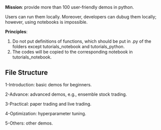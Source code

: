 **Mission**: provide more than 100 user-friendly demos in python. 

Users can run them locally. Moreover, developers can dubug them locally; however, using notebooks is impossible.


**Principles**: 

1) Do not put definitions of functions, which should be put in .py of the folders except tutorials_notebook and tutorials_python.
2) The codes will be copied to the corresponding notebook in tutorials_notebook.


## File Structure


1-Introduction: basic demos for beginners.

2-Advance: advanced demos, e.g., ensemble stock trading.

3-Practical: paper trading and live trading.

4-Optimization: hyperparameter tuning.

5-Others: other demos.


